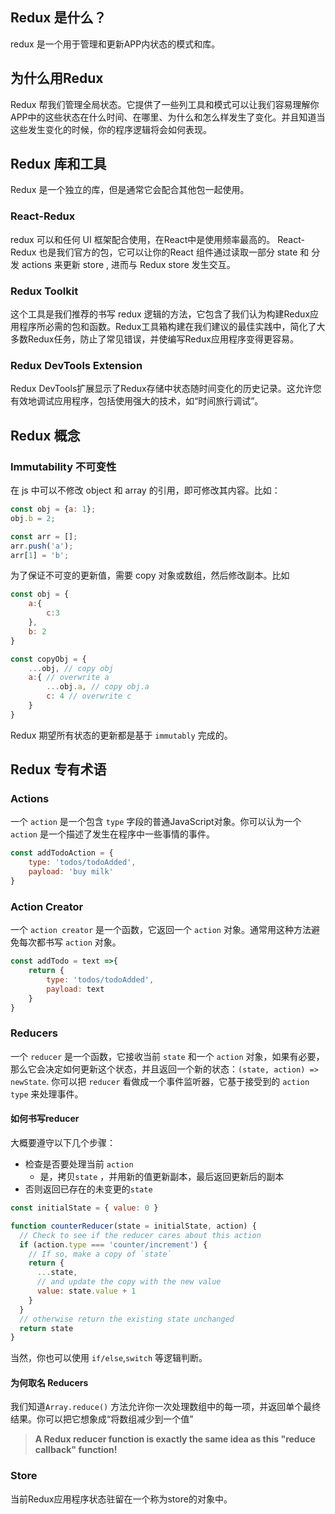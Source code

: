 ## Redux 是什么？

redux 是一个用于管理和更新APP内状态的模式和库。

## 为什么用Redux

Redux 帮我们管理全局状态。它提供了一些列工具和模式可以让我们容易理解你APP中的这些状态在什么时间、在哪里、为什么和怎么样发生了变化。并且知道当这些发生变化的时候，你的程序逻辑将会如何表现。

## Redux 库和工具

Redux 是一个独立的库，但是通常它会配合其他包一起使用。

### React-Redux

redux 可以和任何 UI 框架配合使用，在React中是使用频率最高的。 React-Redux 也是我们官方的包，它可以让你的React 组件通过读取一部分 state 和 分发 actions 来更新 store , 进而与 Redux store 发生交互。

### Redux Toolkit

这个工具是我们推荐的书写 redux 逻辑的方法，它包含了我们认为构建Redux应用程序所必需的包和函数。Redux工具箱构建在我们建议的最佳实践中，简化了大多数Redux任务，防止了常见错误，并使编写Redux应用程序变得更容易。

### Redux DevTools Extension

Redux DevTools扩展显示了Redux存储中状态随时间变化的历史记录。这允许您有效地调试应用程序，包括使用强大的技术，如“时间旅行调试”。



## Redux 概念

### Immutability 不可变性

在 js 中可以不修改 object 和 array 的引用，即可修改其内容。比如：

```js
const obj = {a: 1};
obj.b = 2;

const arr = [];
arr.push('a');
arr[1] = 'b';
```

为了保证不可变的更新值，需要 copy 对象或数组，然后修改副本。比如

```js
const obj = {
    a:{
        c:3
    },
    b: 2
}

const copyObj = {
    ...obj, // copy obj
    a:{ // overwrite a
        ...obj.a, // copy obj.a
        c: 4 // overwrite c
	}
}
```

Redux 期望所有状态的更新都是基于 `immutably` 完成的。



## Redux 专有术语

### Actions

一个 `action` 是一个包含 `type` 字段的普通JavaScript对象。你可以认为一个 `action` 是一个描述了发生在程序中一些事情的事件。

```js
const addTodoAction = {
    type: 'todos/todoAdded',
    payload: 'buy milk'
}
```

### Action Creator

一个 `action creator`  是一个函数，它返回一个 `action` 对象。通常用这种方法避免每次都书写 `action` 对象。

```js
const addTodo = text =>{
	return {
		type: 'todos/todoAdded',
        payload: text
    }
}
```

### Reducers

一个 `reducer` 是一个函数，它接收当前 `state` 和一个 `action` 对象，如果有必要，那么它会决定如何更新这个状态，并且返回一个新的状态：`(state, action) => newState`. 你可以把 `reducer` 看做成一个事件监听器，它基于接受到的 `action type` 来处理事件。

#### 如何书写reducer

大概要遵守以下几个步骤：

* 检查是否要处理当前 `action`
  * 是，拷贝`state` ，并用新的值更新副本，最后返回更新后的副本
* 否则返回已存在的未变更的`state`

```js
const initialState = { value: 0 }

function counterReducer(state = initialState, action) {
  // Check to see if the reducer cares about this action
  if (action.type === 'counter/increment') {
    // If so, make a copy of `state`
    return {
      ...state,
      // and update the copy with the new value
      value: state.value + 1
    }
  }
  // otherwise return the existing state unchanged
  return state
}
```

当然，你也可以使用 `if/else`,`switch` 等逻辑判断。

#### 为何取名 Reducers

我们知道`Array.reduce()` 方法允许你一次处理数组中的每一项，并返回单个最终结果。你可以把它想象成“将数组减少到一个值”

> **A Redux reducer function is exactly the same idea as this "reduce callback" function!** 

### Store

当前Redux应用程序状态驻留在一个称为store的对象中。













